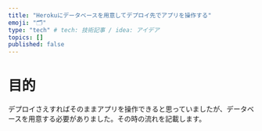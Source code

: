 ```yaml
---
title: "Herokuにデータベースを用意してデプロイ先でアプリを操作する"
emoji: "🗂"
type: "tech" # tech: 技術記事 / idea: アイデア
topics: []
published: false
---
```

# 目的
デプロイさえすればそのままアプリを操作できると思っていましたが、データベースを用意する必要がありました。その時の流れを記載します。
